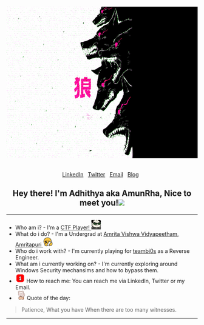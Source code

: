 <p align="center">
<img height=400 width=1080 src="https://github.com/AmunRha/AmunRha/blob/main/res/MOSHED-2021-2-8-5-9-11.gif">&nbsp;&nbsp;
</p>

<p align="center">
<a href="https://www.linkedin.com/in/adhithyasureshk">LinkedIn</a>&nbsp;&nbsp;
<a href="https://twitter.com/amun_rha/">Twitter</a>&nbsp;&nbsp;
<a href="mailto:adhithyasureshk@gmail.com">Email</a>&nbsp;&nbsp;
<a href="https://amunrha.github.io">Blog</a>&nbsp;&nbsp;
</p>

<h2 align="center">Hey there! I'm Adhithya aka AmunRha, Nice to meet you!<img height="50" src="https://media.tenor.com/images/30169e4a670daf12443df7d2dd140176/tenor.gif"></h2>

---

- Who am i? - I'm a <a href="https://youtu.be/8ev9ZX9J45A">CTF Player! </a><img height=25 src="https://github.com/AmunRha/AmunRha/blob/main/res/heck_panda.gif">
- What do i do? - I'm a Undergrad at <a href="https://www.amrita.edu/campus/amritapuri">Amrita Vishwa Vidyapeetham, Amritapuri </a><img height=25 src="https://github.com/AmunRha/AmunRha/blob/main/res/study-assignment.gif">
- Who do i work with? - I'm currently playing for <a href="https://bi0s.in/">teambi0s</a> as a Reverse Engineer.
- What am i currently working on? - I'm currently exploring around Windows Security mechansims and how to bypass them.
- <img height=25 src="https://github.com/AmunRha/AmunRha/blob/main/res/3774_Ping999.gif"> How to reach me: You can reach me via LinkedIn, Twitter or my Email.
- <img height=25 src="https://github.com/AmunRha/AmunRha/blob/main/res/4188_loop.gif"> Quote of the day: 
> Patience, What you have When there are too many witnesses.

---
